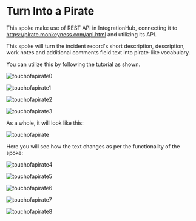 # Turn Into a Pirate
This spoke make use of REST API in IntegrationHub, connecting it to https://pirate.monkeyness.com/api.html and utilizing its API.

This spoke will turn the incident record's short description, description, work notes and additional comments field text into pirate-like vocabulary.

You can utilize this by following the tutorial as shown.

![touchofapirate0](https://github.com/user-attachments/assets/b02950c6-8ff2-4476-b918-1df38dddaaf6)


![touchofapirate1](https://github.com/user-attachments/assets/3f5062a1-bb87-4c0d-b724-5f56a88f601a)


![touchofapirate2](https://github.com/user-attachments/assets/7dc252a8-355b-4a57-8950-dec744c7ba75)


![touchofapirate3](https://github.com/user-attachments/assets/dccfa443-2298-485e-84dd-b14043355fce)


As a whole, it will look like this:

![touchofapirate](https://github.com/user-attachments/assets/2c80c4af-5710-4c16-b895-cc97c4e4780e)



Here you will see how the text changes as per the functionality of the spoke:

![touchofapirate4](https://github.com/user-attachments/assets/f8ca4f63-9618-4594-9dbb-3b380b755ed1)


![touchofapirate5](https://github.com/user-attachments/assets/dac9dbf4-d36d-4800-bbfd-9a25fb685c29)


![touchofapirate6](https://github.com/user-attachments/assets/0f4bf757-d1df-4cf7-8b29-7ffd057044a2)


![touchofapirate7](https://github.com/user-attachments/assets/2232985a-c3f2-4d36-b262-42edf5c13d1a)


![touchofapirate8](https://github.com/user-attachments/assets/9e269ff8-1967-4e5a-9be3-58422ad2d7c4)

